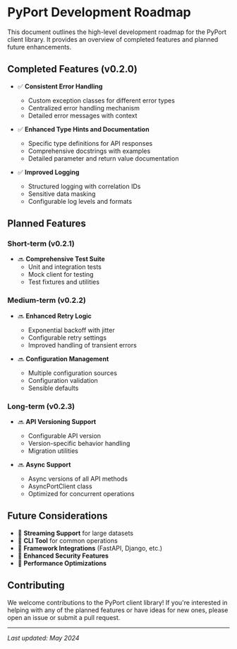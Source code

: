 # PyPort Development Roadmap

This document outlines the high-level development roadmap for the PyPort client library. It provides an overview of completed features and planned future enhancements.

## Completed Features (v0.2.0)

- ✅ **Consistent Error Handling**
  - Custom exception classes for different error types
  - Centralized error handling mechanism
  - Detailed error messages with context

- ✅ **Enhanced Type Hints and Documentation**
  - Specific type definitions for API responses
  - Comprehensive docstrings with examples
  - Detailed parameter and return value documentation

- ✅ **Improved Logging**
  - Structured logging with correlation IDs
  - Sensitive data masking
  - Configurable log levels and formats

## Planned Features

### Short-term (v0.2.1)

- 🔜 **Comprehensive Test Suite**
  - Unit and integration tests
  - Mock client for testing
  - Test fixtures and utilities



### Medium-term (v0.2.2)

- 🔜 **Enhanced Retry Logic**
  - Exponential backoff with jitter
  - Configurable retry settings
  - Improved handling of transient errors

- 🔜 **Configuration Management**
  - Multiple configuration sources
  - Configuration validation
  - Sensible defaults

### Long-term (v0.2.3)

- 🔜 **API Versioning Support**
  - Configurable API version
  - Version-specific behavior handling
  - Migration utilities

- 🔜 **Async Support**
  - Async versions of all API methods
  - AsyncPortClient class
  - Optimized for concurrent operations

## Future Considerations

- 🔄 **Streaming Support** for large datasets
- 🔄 **CLI Tool** for common operations
- 🔄 **Framework Integrations** (FastAPI, Django, etc.)
- 🔄 **Enhanced Security Features**
- 🔄 **Performance Optimizations**

## Contributing

We welcome contributions to the PyPort client library! If you're interested in helping with any of the planned features or have ideas for new ones, please open an issue or submit a pull request.

---

*Last updated: May 2024*
